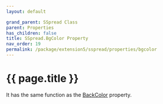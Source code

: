 ```yaml
---
layout: default

grand_parent: SSpread Class
parent: Properties
has_children: false
title: SSpread.BgColor Property
nav_order: 19
permalink: /package/extension5/sspread/properties/bgcolor
---
```

# {{ page.title }}

It has the same function as the <a href="/package/extension5/sspread/properties/backcolor">BackColor</a> property.
